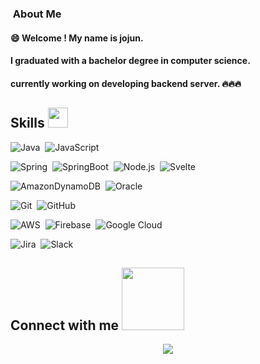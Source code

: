 ### &nbsp;About Me
#### 😄 Welcome ! My name is jojun.
#### I graduated with a bachelor degree in computer science.
#### currently working on developing backend server. 🔥🔥🔥


<h2> Skills <img src = "https://media2.giphy.com/media/QssGEmpkyEOhBCb7e1/giphy.gif?cid=ecf05e47a0n3gi1bfqntqmob8g9aid1oyj2wr3ds3mg700bl&rid=giphy.gif" width = 32px> </h2>

![Java](https://img.shields.io/badge/-Java-05122A?style=flat&logo=Java&logoColor=FFA518)&nbsp;
![JavaScript](https://img.shields.io/badge/-JavaScript-05122A?style=flat&logo=javascript)&nbsp;

![Spring](https://img.shields.io/badge/spring-05122A.svg?style=flat&logo=spring&logoColor=white)&nbsp;
![SpringBoot](https://img.shields.io/badge/spring%20boot-05122A.svg?style=flat&logo=springboot&logoColor=white)&nbsp;
![Node.js](https://img.shields.io/badge/-Node.js-05122A?style=flat&logo=node.js)&nbsp;
![Svelte](https://img.shields.io/badge/svelte-05122A.svg?style=flat&logo=svelte&logoColor=white)&nbsp;

![AmazonDynamoDB](https://img.shields.io/badge/Amazon%20DynamoDB-05122A?style=flat&logo=Amazon%20DynamoDB&logoColor=white)&nbsp;
![Oracle](https://img.shields.io/badge/Oracle-05122A?style=flat&logo=oracle&logoColor=white)&nbsp;

![Git](https://img.shields.io/badge/-Git-05122A?style=flat&logo=git)&nbsp;
![GitHub](https://img.shields.io/badge/-GitHub-05122A?style=flat&logo=github)&nbsp;

![AWS](https://img.shields.io/badge/AWS-05122A.svg?style=flat&logo=amazon-aws&logoColor=white)&nbsp;
![Firebase](https://img.shields.io/badge/firebase-05122A.svg?style=flat&logo=firebase)&nbsp;
![Google Cloud](https://img.shields.io/badge/GoogleCloud-05122A.svg?style=flat&logo=google-cloud&logoColor=white)&nbsp;

![Jira](https://img.shields.io/badge/jira-05122A.svg?style=flat&logo=jira&logoColor=white)&nbsp;
![Slack](https://img.shields.io/badge/Slack-05122A?style=flat&logo=slack&logoColor=white)&nbsp;

<h2> Connect with me <img src='https://raw.githubusercontent.com/ShahriarShafin/ShahriarShafin/main/Assets/handshake.gif' width="100px"> </h2>
<p align="center">
<a href="mailto:jojun9475@gmail.com"><img src="https://img.shields.io/badge/-To_Gmail-D14836?style=flat&logo=Gmail&logoColor=white"/></a>
</p>

<!-- 깃헙 관련 정보들이 비공개 레포는 가져오지 못해 나에게는 큰 의미를 가지지 못함.
<h2> Additional Info </h2>
<details>
<summary>⚡ My GitHub Stats</summary>
<p align="center"> <img src="https://github-readme-stats.vercel.app/api?username=jojun94&show_icons=true&theme=gotham&hide=stars,issues" alt="jojun94" />
</details>
-->

  
<!--
<details>
<summary>🔥 Top Langs</summary>
<p align="center"> <img src="https://github-readme-stats.vercel.app/api/top-langs/?username=jojun94&layout=compact&theme=gotham" alt="jojun94" />
</details>
-->


<!--
**jojun94/jojun94** is a ✨ _special_ ✨ repository because its `README.md` (this file) appears on your GitHub profile.

Here are some ideas to get you started:

- 🔭 I’m currently working on ...
- 🌱 I’m currently learning ...
- 👯 I’m looking to collaborate on ...
- 🤔 I’m looking for help with ...
- 💬 Ask me about ...
- 📫 How to reach me: ...
- 😄 Pronouns: ...
- ⚡ Fun fact: ...
-->

